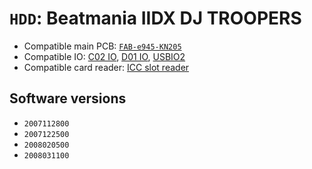# `HDD`: Beatmania IIDX DJ TROOPERS

* Compatible main PCB: [`FAB-e945-KN205`](../boards.md#fab-e945-kn205)
* Compatible IO: [C02 IO](../io.md#c02-io), [D01 IO](../io.md#d01-io), [USBIO2](../io.md#usbio2)
* Compatible card reader: [ICC slot reader](../io.md#icc)

## Software versions

* `2007112800`
* `2007122500`
* `2008020500`
* `2008031100`
